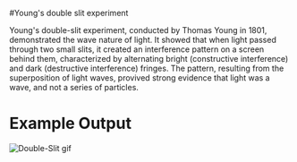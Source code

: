 #Young's double slit experiment

Young's double-slit experiment, conducted by Thomas Young in 1801, demonstrated the wave nature of light. It showed that when light passed through two small slits, it created an interference pattern on a screen behind them, characterized by alternating bright (constructive interference) and dark (destructive interference) fringes. The pattern, resulting from the superposition of light waves, provived strong evidence that light was a wave, and not a series of particles.


# Example Output

![Double-Slit gif]([https://github.com/akid12345/Three-Body-Problem/blob/main/Three-Body-Problem.gif](https://github.com/akid12345/Young_twoslit/blob/main/TwoSlit.gif))
